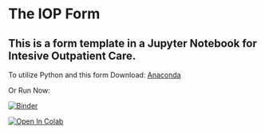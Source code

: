 # The IOP Form

## This is a form template in a Jupyter Notebook for Intesive Outpatient Care.

To utilize Python and this form Download:
[Anaconda](https://www.anaconda.com/)

Or Run Now:

[![Binder](https://mybinder.org/badge_logo.svg)](https://mybinder.org/v2/gh/emilysamuelnp/IOP_jupyter_form/HEAD)

[![Open In Colab](https://colab.research.google.com/assets/colab-badge.svg)](https://colab.research.google.com/github/emilysamuelnp/IOP_jupyter_form/blob/main/template_prod_oct_6_2021.ipynb)